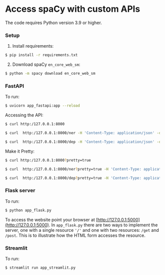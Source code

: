 # Access spaCy with custom APIs

The code requires Python version 3.9 or higher.

### Setup
1. Install requirements:

```bash
$ pip install -r requirements.txt
```


2. Download spaCy ```en_core_web_sm```:

```bash
$ python -m spacy download en_core_web_sm
```

### FastAPI

To run:

```bash
$ uvicorn app_fastapi:app --reload
```

Accessing the API:

```bash
$ curl http:/127.0.0.1:8000

$ curl  http:/127.0.0.1:8000/ner -H 'Content-Type: application/json' -d@input.json

$ curl  http:/127.0.0.1:8000/dep -H 'Content-Type: application/json' -d@input.json
```

Make it Pretty:

```bash
$ curl http:/127.0.0.1:8000?pretty=true

$ curl  http:/127.0.0.1:8000/ner?pretty=true -H 'Content-Type: application/json' -d@input.json

$ curl  http:/127.0.0.1:8000/dep?pretty=true -H 'Content-Type: application/json' -d@input.json
```


### Flask server

To run:

```bash
$ python app_flask.py
```

To access the website point your browser at [http://127.0.0.1:5000](http://127.0.0.1:5000). In `app_flask.py` there are two ways to implement the server, one with a single resource `'/'` and one with two resources: `/get` and `/post`. This is to illustrate how the HTML form accesses the resource.


### Streamlit

To run:

```bash
$ streamlit run app_streamlit.py
```
